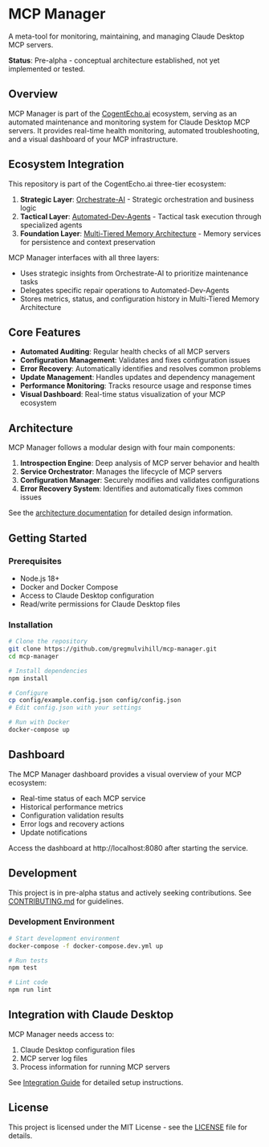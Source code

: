 # MCP Manager

A meta-tool for monitoring, maintaining, and managing Claude Desktop MCP servers.

**Status**: Pre-alpha - conceptual architecture established, not yet implemented or tested.

## Overview

MCP Manager is part of the [CogentEcho.ai](https://github.com/gregmulvihill/orchestrate-ai) ecosystem, serving as an automated maintenance and monitoring system for Claude Desktop MCP servers. It provides real-time health monitoring, automated troubleshooting, and a visual dashboard of your MCP infrastructure.

## Ecosystem Integration

This repository is part of the CogentEcho.ai three-tier ecosystem:

1. **Strategic Layer**: [Orchestrate-AI](https://github.com/gregmulvihill/orchestrate-ai) - Strategic orchestration and business logic
2. **Tactical Layer**: [Automated-Dev-Agents](https://github.com/gregmulvihill/automated-dev-agents) - Tactical task execution through specialized agents
3. **Foundation Layer**: [Multi-Tiered Memory Architecture](https://github.com/gregmulvihill/multi-tiered-memory-architecture) - Memory services for persistence and context preservation

MCP Manager interfaces with all three layers:
- Uses strategic insights from Orchestrate-AI to prioritize maintenance tasks
- Delegates specific repair operations to Automated-Dev-Agents
- Stores metrics, status, and configuration history in Multi-Tiered Memory Architecture

## Core Features

- **Automated Auditing**: Regular health checks of all MCP servers
- **Configuration Management**: Validates and fixes configuration issues
- **Error Recovery**: Automatically identifies and resolves common problems
- **Update Management**: Handles updates and dependency management
- **Performance Monitoring**: Tracks resource usage and response times
- **Visual Dashboard**: Real-time status visualization of your MCP ecosystem

## Architecture

MCP Manager follows a modular design with four main components:

1. **Introspection Engine**: Deep analysis of MCP server behavior and health
2. **Service Orchestrator**: Manages the lifecycle of MCP servers
3. **Configuration Manager**: Securely modifies and validates configurations
4. **Error Recovery System**: Identifies and automatically fixes common issues

See the [architecture documentation](docs/architecture/README.md) for detailed design information.

## Getting Started

### Prerequisites

- Node.js 18+
- Docker and Docker Compose
- Access to Claude Desktop configuration
- Read/write permissions for Claude Desktop files

### Installation

```bash
# Clone the repository
git clone https://github.com/gregmulvihill/mcp-manager.git
cd mcp-manager

# Install dependencies
npm install

# Configure
cp config/example.config.json config/config.json
# Edit config.json with your settings

# Run with Docker
docker-compose up
```

## Dashboard

The MCP Manager dashboard provides a visual overview of your MCP ecosystem:

- Real-time status of each MCP service
- Historical performance metrics
- Configuration validation results
- Error logs and recovery actions
- Update notifications

Access the dashboard at http://localhost:8080 after starting the service.

## Development

This project is in pre-alpha status and actively seeking contributions. See [CONTRIBUTING.md](CONTRIBUTING.md) for guidelines.

### Development Environment

```bash
# Start development environment
docker-compose -f docker-compose.dev.yml up

# Run tests
npm test

# Lint code
npm run lint
```

## Integration with Claude Desktop

MCP Manager needs access to:

1. Claude Desktop configuration files
2. MCP server log files
3. Process information for running MCP servers

See [Integration Guide](docs/integrations/claude-desktop.md) for detailed setup instructions.

## License

This project is licensed under the MIT License - see the [LICENSE](LICENSE) file for details.